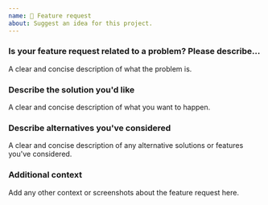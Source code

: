 ```yaml
---
name: 🚀 Feature request
about: Suggest an idea for this project.
---
```


### Is your feature request related to a problem? Please describe...

A clear and concise description of what the problem is.

### Describe the solution you'd like

A clear and concise description of what you want to happen.

### Describe alternatives you've considered

A clear and concise description of any alternative solutions or features you've considered.

### Additional context

Add any other context or screenshots about the feature request here.
